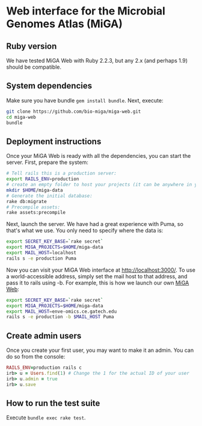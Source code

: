 # Web interface for the Microbial Genomes Atlas (MiGA)


## Ruby version

We have tested MiGA Web with Ruby 2.2.3, but any 2.x (and perhaps 1.9) should
be compatible.

## System dependencies

Make sure you have bundle `gem install bundle`. Next, execute:

```bash
git clone https://github.com/bio-miga/miga-web.git
cd miga-web
bundle
```

## Deployment instructions

Once your MiGA Web is ready with all the dependencies, you can start the server. First,
prepare the system:

```bash
# Tell rails this is a production server:
export RAILS_ENV=production
# create an empty folder to host your projects (it can be anywhere in your computer):
mkdir $HOME/miga-data
# Generate the initial database:
rake db:migrate
# Precompile assets:
rake assets:precompile
```

Next, launch the server. We have had a great experience with Puma, so that's what we use.
You only need to specify where the data is:

```bash
export SECRET_KEY_BASE=`rake secret`
export MIGA_PROJECTS=$HOME/miga-data
export MAIL_HOST=localhost
rails s -e production Puma
```

Now you can visit your MiGA Web interface at [http://localhost:3000/](http://localhost:3000/).
To use a world-accessible address, simply set the mail host to that address, and pass it to
rails using -b.
For example, this is how we launch our own [MiGA Web](http://enve-omics.ce.gatech.edu:3000):

```bash
export SECRET_KEY_BASE=`rake secret`
export MIGA_PROJECTS=$HOME/miga-data
export MAIL_HOST=enve-omics.ce.gatech.edu
rails s -e production -b $MAIL_HOST Puma
```

## Create admin users

Once you create your first user, you may want to make it an admin. You can do so from the
console:

```ruby
RAILS_ENV=production rails c
irb> u = Users.find(1) # Change the 1 for the actual ID of your user
irb> u.admin = true
irb> u.save
```

## How to run the test suite

Execute `bundle exec rake test`.

